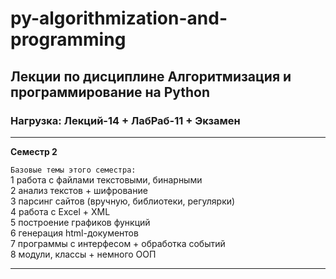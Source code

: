 # py-algorithmization-and-programming
## Лекции по дисциплине Алгоритмизация и программирование на Python
### Нагрузка: Лекций-14 + ЛабРаб-11 + Экзамен  
---

__Семестр 2__  


`Базовые темы этого семестра:`  
1 работа с файлами текстовыми, бинарными  
2 анализ текстов + шифрование  
3 парсинг сайтов (вручную, библиотеки, регулярки)  
4 работа с Excel + XML  
5 построение графиков функций  
6 генерация html-документов  
7 программы с интерфесом + обработка событий  
8 модули, классы + немного ООП  

---  

